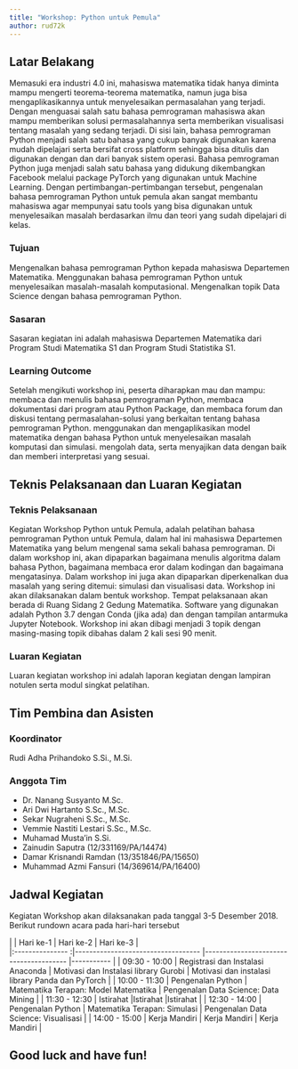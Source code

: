 ```yaml
---
title: "Workshop: Python untuk Pemula"
author: rud72k
---
```



## Latar Belakang
Memasuki era industri 4.0 ini, mahasiswa matematika tidak hanya diminta mampu mengerti teorema-teorema matematika, namun juga bisa mengaplikasikannya untuk menyelesaikan permasalahan yang terjadi. Dengan menguasai salah satu bahasa pemrograman mahasiswa akan mampu memberikan solusi permasalahannya serta memberikan visualisasi tentang masalah yang sedang terjadi.
Di sisi lain, bahasa pemrograman Python menjadi salah satu bahasa yang cukup banyak digunakan karena mudah dipelajari serta bersifat cross platform sehingga bisa ditulis dan digunakan dengan dan dari banyak sistem operasi. Bahasa pemrograman Python juga menjadi salah satu bahasa yang didukung dikembangkan Facebook melalui package PyTorch yang digunakan untuk Machine Learning.
Dengan pertimbangan-pertimbangan tersebut, pengenalan bahasa pemrograman Python untuk pemula akan sangat membantu mahasiswa agar mempunyai satu tools yang bisa digunakan untuk menyelesaikan masalah berdasarkan ilmu dan teori yang sudah dipelajari di kelas. 

### Tujuan
Mengenalkan bahasa pemrograman Python kepada mahasiswa Departemen Matematika.
Menggunakan bahasa pemrograman Python untuk menyelesaikan masalah-masalah komputasional.
Mengenalkan topik Data Science dengan bahasa pemrograman Python.


### Sasaran
Sasaran kegiatan ini adalah mahasiswa Departemen Matematika dari Program Studi Matematika S1 dan Program Studi Statistika S1.


### Learning Outcome
Setelah mengikuti workshop ini, peserta diharapkan mau dan mampu:
membaca dan menulis bahasa pemrograman Python, membaca dokumentasi dari program atau Python Package, dan membaca forum dan diskusi tentang permasalahan-solusi yang berkaitan tentang bahasa pemrograman Python.
menggunakan dan mengaplikasikan model matematika dengan bahasa Python untuk menyelesaikan masalah komputasi dan simulasi.
mengolah data, serta menyajikan data dengan baik dan memberi interpretasi yang sesuai.

## Teknis Pelaksanaan dan Luaran Kegiatan

### Teknis Pelaksanaan
Kegiatan Workshop Python untuk Pemula, adalah pelatihan bahasa pemrograman Python untuk Pemula, dalam hal ini mahasiswa Departemen Matematika yang belum mengenal sama sekali bahasa pemrograman. Di dalam workshop ini, akan dipaparkan bagaimana menulis algoritma dalam bahasa Python, bagaimana membaca eror dalam kodingan dan bagaimana mengatasinya. Dalam workshop ini juga akan dipaparkan diperkenalkan dua masalah yang sering ditemui: simulasi dan visualisasi data. 
Workshop ini akan dilaksanakan dalam bentuk workshop. Tempat pelaksanaan akan berada di Ruang Sidang 2 Gedung Matematika. Software yang digunakan adalah Python 3.7 dengan Conda (jika ada) dan dengan tampilan antarmuka Jupyter Notebook. Workshop ini akan dibagi menjadi 3 topik dengan masing-masing topik dibahas dalam 2 kali sesi 90 menit.

### Luaran Kegiatan
Luaran kegiatan workshop ini adalah laporan kegiatan dengan lampiran notulen serta modul singkat pelatihan.

## Tim Pembina dan Asisten

### Koordinator

Rudi Adha Prihandoko S.Si., M.Si.

### Anggota Tim

- Dr. Nanang Susyanto M.Sc.
- Ari Dwi Hartanto S.Sc., M.Sc.
- Sekar Nugraheni S.Sc., M.Sc.
- Vemmie Nastiti Lestari S.Sc., M.Sc.
- Muhamad Musta’in S.Si.
- Zainudin Saputra (12/331169/PA/14474)
- Damar Krisnandi Ramdan (13/351846/PA/15650)
- Muhammad Azmi Fansuri (14/369614/PA/16400)

## Jadwal Kegiatan
Kegiatan Workshop akan dilaksanakan pada tanggal  3-5 Desember 2018. Berikut rundown acara pada hari-hari tersebut


|               	| Hari ke-1                         	| Hari ke-2                             	| Hari ke-3 	|   	
|:---------------	:|-----------------------------------	|---------------------------------------	|-----------	|
| 09:30 - 10:00 	| Registrasi dan Instalasi Anaconda 	| Motivasi dan Instalasi library Gurobi 	| Motivasi dan instalasi library Panda dan PyTorch          	| 
| 10:00 - 11:30 | Pengenalan Python | Matematika Terapan: Model Matematika | Pengenalan Data Science: Data Mining |
| 11:30 - 12:30 | Istirahat |Istirahat |Istirahat |
| 12:30 - 14:00 | Pengenalan Python | Matematika Terapan: Simulasi | Pengenalan Data Science: Visualisasi | 
| 14:00 - 15:00 | Kerja Mandiri | Kerja Mandiri | Kerja Mandiri | 

## Good luck and have fun!
